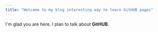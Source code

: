 ```yaml
---
title: "Welcome to my blog interesting way to learn GitHUB pages"
---
```


I'm glad you are here. I plan to talk about **GitHUB**.
